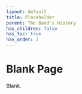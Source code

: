 ```yaml
---
layout: default
title: Placeholder
parent: The Band's History
has_children: false
has_toc: true
nav_order: 2
---
```


# Blank Page

Blank.